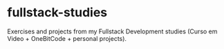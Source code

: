# fullstack-studies
Exercises and projects from my Fullstack Development studies (Curso em Video + OneBitCode + personal projects).
